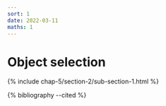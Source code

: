 ```yaml
---
sort: 1
date: 2022-03-11
maths: 1
---
```


# Object selection

{% include chap-5/section-2/sub-section-1.html %}

{% bibliography --cited %}

